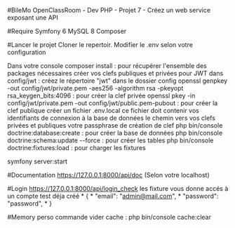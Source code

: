 #BileMo
OpenClassRoom - Dev PHP - Projet 7 - Créez un web service exposant une API

#Require
Symfony 6 MySQL 8 Composer

#Lancer le projet
Cloner le repertoir. Modifier le .env selon votre configuration

Dans votre console 
composer install : pour récupérer l'ensemble des packages nécessaires
créer vos clefs publiques et privées pour JWT dans config/jwt :
créez le répertoire "jwt" dans le dossier config
openssl genpkey -out config/jwt/private.pem -aes256 -algorithm rsa -pkeyopt rsa_keygen_bits:4096 : pour créer la clef privée
openssl pkey -in config/jwt/private.pem -out config/jwt/public.pem-pubout : pour créer la clef publique
créer un fichier .env.local
ce fichier doit contenir vos identifiants de connexion à la base de données
le chemin vers vos clefs privées et publiques
votre passphrase de création de clef
php bin/console doctrine:database:create : pour créer la base de données
php bin/console doctrine:schema:update --force : pour créer les tables
php bin/console doctrine:fixtures:load : pour charger les fixtures

symfony server:start

#Documentation
https://127.0.0.1:8000/api/doc
(Selon votre localhost)

#Login
https://127.0.0.1:8000/api/login_check
les fixture vous donne accés à un compte test déja créé
    * {
    *     "email": "admin@mail.com",
    *     "password": "password",
    * }

#Memory perso
commande 
vider cache : php bin/console cache:clear